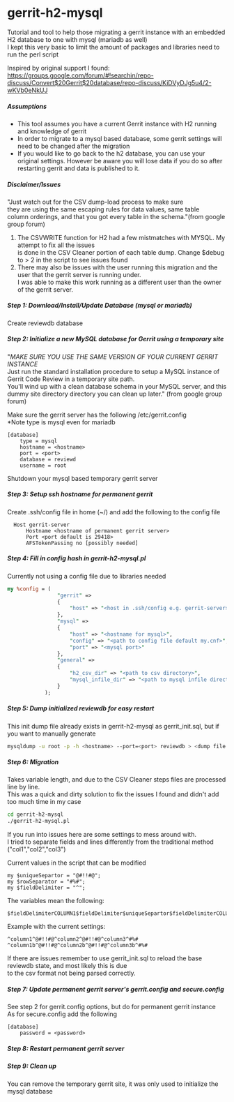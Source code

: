 # gerrit-h2-mysql #
Tutorial and tool to help those migrating a gerrit instance with an embedded H2 database to one with mysql (mariadb as well)<br>
I kept this very basic to limit the amount of packages and libraries need to run the perl script

Inspired by original support I found:<br>
https://groups.google.com/forum/#!searchin/repo-discuss/Convert$20Gerrit$20database/repo-discuss/KiDVyDJg5u4/2-wKVb0eNkUJ

##### Assumptions #####

- This tool assumes you have a current Gerrit instance with H2 running and knowledge of gerrit
- In order to migrate to a mysql based database, some gerrit settings will need to be changed after the migration
- If you would like to go back to the h2 database, you can use your original settings. However be aware you will lose data if you do so after restarting gerrit and data is published to it.

##### Disclaimer/Issues #####
"Just watch out for the CSV dump-load process to make sure<br>
they are using the same escaping rules for data values, same table<br>
column orderings, and that you got every table in the schema."(from google group forum)

1. The CSVWRITE function for H2 had a few mistmatches with MYSQL. My attempt to fix all the issues<br>
is done in the CSV Cleaner portion of each table dump. Change $debug to > 2 in the script to see issues found
2. There may also be issues with the user running this migration and the user that the gerrit server is running under.<br> I was able to make this work running as a different user than the owner of the gerrit server.

##### Step 1: Download/Install/Update Database (mysql or mariadb) #####

Create reviewdb database

##### Step 2: Initialize a new MySQL database for Gerrit using a temporary site #####
"*MAKE SURE YOU USE THE SAME VERSION OF YOUR CURRENT GERRIT INSTANCE*<br>
Just run the standard installation procedure to setup a MySQL instance of Gerrit Code Review in a temporary site path.<br>
You'll wind up with a clean database schema in your MySQL server, and this dummy site directory directory you can clean up later." (from google group forum)<br>

Make sure the gerrit server has the following /etc/gerrit.config<br>
*Note type is mysql even for mariadb
```
[database]
    type = mysql
    hostname = <hostname>
    port = <port>
    database = reviewd
    username = root
```

Shutdown your mysql based temporary gerrit server

##### Step 3: Setup ssh hostname for permanent gerrit #####

Create .ssh/config file in home (~/) and add the following to the config file
```
  Host gerrit-server
      Hostname <hostname of permanent gerrit server>
      Port <port default is 29418>
      AFSTokenPassing no [possibly needed]
```

##### Step 4: Fill in config hash in gerrit-h2-mysql.pl #####

Currently not using a config file due to libraries needed
```perl
my %config = (
                "gerrit" =>
                {
                    "host" => "<host in .ssh/config e.g. gerrit-server>"
                },
                "mysql" =>
                {
                    "host" => "<hostname for mysql>",
                    "config" => "<path to config file default my.cnf>",
                    "port" => "<mysql port>"
                },
                "general" =>
                {
                    "h2_csv_dir" => "<path to csv directory>",
                    "mysql_infile_dir" => "<path to mysql infile directory>"
                }
            );
```

##### Step 5: Dump initialized reviewdb for easy restart #####

This init dump file already exists in gerrit-h2-mysql as gerrit_init.sql, but if you want to manually generate
```bash
mysqldump -u root -p -h <hostname> --port=<port> reviewdb > <dump file path>
```

##### Step 6: Migration #####

Takes variable length, and due to the CSV Cleaner steps files are processed line by line.<br>
This was a quick and dirty solution to fix the issues I found and didn't add too much time in my case
```bash
cd gerrit-h2-mysql
./gerrit-h2-mysql.pl
```

If you run into issues here are some settings to mess around with.<br>
I tried to separate fields and lines differently from the traditional method ("col1","col2","col3")<br>

Current values in the script that can be modified
```
my $uniqueSepartor = "@#!!#@";
my $rowSeparator = "#%#";
my $fieldDelimiter = "^";
```
The variables mean the following:
```
$fieldDelimiterCOLUMN1$fieldDelimiter$uniqueSepartor$fieldDelimiterCOLUMN2$fieldDelimiter$rowSeparator
```
Example with the current settings:
```
^column1^@#!!#@^column2^@#!!#@^column3^#%#
^column1b^@#!!#@^column2b^@#!!#@^column3b^#%#
```

If there are issues remember to use gerrit_init.sql to reload the base reviewdb state, and most likely this is due<br>
to the csv format not being parsed correctly.

##### Step 7: Update permanent gerrit server's gerrit.config and secure.config #####

See step 2 for gerrit.config options, but do for permanent gerrit instance<br>
As for secure.config add the following
```
[database]
    password = <password>
```

##### Step 8: Restart permanent gerrit server #####

##### Step 9: Clean up #####

You can remove the temporary gerrit site, it was only used to initialize the mysql database

